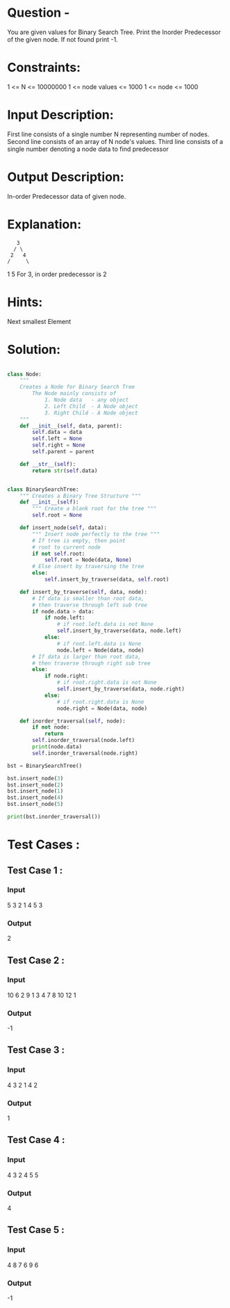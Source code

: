 # Question - 
You are given values for Binary Search Tree. Print the Inorder Predecessor of the given node. If not found print -1.

# Constraints:
1 <= N <= 10000000
1 <= node values <= 1000
1 <= node <= 1000

# Input Description:
First line consists of a single number N representing number of nodes.
Second line consists of an array of N node's values.
Third line consists of a single number denoting a node data to find predecessor

# Output Description:
In-order Predecessor data of given node.

# Explanation:
       3
      / \
     2   4
    /     \
   1       5
For 3, in order predecessor is 2

# Hints:
Next smallest Element

# Solution:

```python

class Node:
    """
    Creates a Node for Binary Search Tree
        The Node mainly consists of
            1. Node data   - any object
            2. Left Child  - A Node object
            3. Right Child - A Node object
    """
    def __init__(self, data, parent):
        self.data = data
        self.left = None
        self.right = None
        self.parent = parent

    def __str__(self):
        return str(self.data)


class BinarySearchTree:
    """ Creates a Binary Tree Structure """
    def __init__(self):
        """ Create a blank root for the tree """
        self.root = None

    def insert_node(self, data):
        """ Insert node perfectly to the tree """
        # If tree is empty, then point
        # root to current node
        if not self.root:
            self.root = Node(data, None)
        # Else insert by traversing the tree
        else:
            self.insert_by_traverse(data, self.root)

    def insert_by_traverse(self, data, node):
        # If data is smaller than root data,
        # then traverse through left sub tree
        if node.data > data:
            if node.left:
                # if root.left.data is not None
                self.insert_by_traverse(data, node.left)
            else:
                # if root.left.data is None
                node.left = Node(data, node)
        # If data is larger than root data,
        # then traverse through right sub tree
        else:
            if node.right:
                # if root.right.data is not None
                self.insert_by_traverse(data, node.right)
            else:
                # if root.right.data is None
                node.right = Node(data, node)

    def inorder_traversal(self, node):
        if not node:
            return
        self.inorder_traversal(node.left)
        print(node.data)
        self.inorder_traversal(node.right)  

bst = BinarySearchTree()

bst.insert_node(3)
bst.insert_node(2)
bst.insert_node(1)
bst.insert_node(4)
bst.insert_node(5)

print(bst.inorder_traversal())

```

# Test Cases :
## Test Case 1 :
### Input
5
3 2 1 4 5
3
### Output
2

## Test Case 2 :
### Input
10
6 2 9 1 3 4 7 8 10 12
1
### Output
-1


## Test Case 3 :
### Input
4
3 2 1 4
2
### Output
1

## Test Case 4 :
### Input
4
3 2 4 5
5
### Output
4

## Test Case 5 :
### Input
4
8 7 6 9
6
### Output
-1
